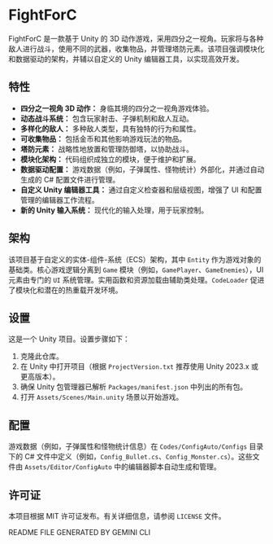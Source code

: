 # FightForC

FightForC 是一款基于 Unity 的 3D 动作游戏，采用四分之一视角。玩家将与各种敌人进行战斗，使用不同的武器，收集物品，并管理塔防元素。该项目强调模块化和数据驱动的架构，并辅以自定义的 Unity 编辑器工具，以实现高效开发。

## 特性

*   **四分之一视角 3D 动作：** 身临其境的四分之一视角游戏体验。
*   **动态战斗系统：** 包含玩家射击、子弹机制和敌人互动。
*   **多样化的敌人：** 多种敌人类型，具有独特的行为和属性。
*   **可收集物品：** 包括金币和其他影响游戏玩法的物品。
*   **塔防元素：** 战略性地放置和管理防御塔，以协助战斗。
*   **模块化架构：** 代码组织成独立的模块，便于维护和扩展。
*   **数据驱动配置：** 游戏数据（例如，子弹属性、怪物统计）外部化，并通过自动生成的 C# 配置文件进行管理。
*   **自定义 Unity 编辑器工具：** 通过自定义检查器和层级视图，增强了 UI 和配置管理的编辑器工作流程。
*   **新的 Unity 输入系统：** 现代化的输入处理，用于玩家控制。

## 架构

该项目基于自定义的实体-组件-系统（ECS）架构，其中 `Entity` 作为游戏对象的基础类。核心游戏逻辑分离到 `Game` 模块（例如，`GamePlayer`、`GameEnemies`），UI 元素由专门的 `UI` 系统管理。实用函数和资源加载由辅助类处理。`CodeLoader` 促进了模块化和潜在的热重载开发环境。

## 设置

这是一个 Unity 项目。设置步骤如下：

1.  克隆此仓库。
2.  在 Unity 中打开项目（根据 `ProjectVersion.txt` 推荐使用 Unity 2023.x 或更高版本）。
3.  确保 Unity 包管理器已解析 `Packages/manifest.json` 中列出的所有包。
4.  打开 `Assets/Scenes/Main.unity` 场景以开始游戏。

## 配置

游戏数据（例如，子弹属性和怪物统计信息）在 `Codes/ConfigAuto/Configs` 目录下的 C# 文件中定义（例如，`Config_Bullet.cs`、`Config_Monster.cs`）。这些文件由 `Assets/Editor/ConfigAuto` 中的编辑器脚本自动生成和管理。

## 许可证

本项目根据 MIT 许可证发布。有关详细信息，请参阅 `LICENSE` 文件。

README FILE GENERATED BY GEMINI CLI
